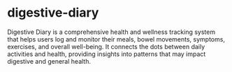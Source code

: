 # digestive-diary
Digestive Diary is a comprehensive health and wellness tracking system that helps users log and monitor their meals, bowel movements, symptoms, exercises, and overall well-being. It connects the dots between daily activities and health, providing insights into patterns that may impact digestive and general health.
